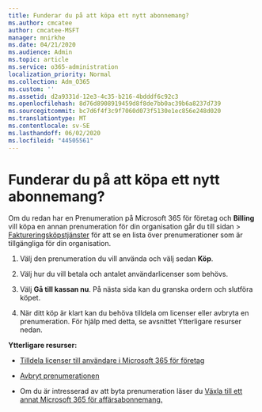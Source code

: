 ```yaml
---
title: Funderar du på att köpa ett nytt abonnemang?
ms.author: cmcatee
author: cmcatee-MSFT
manager: mnirkhe
ms.date: 04/21/2020
ms.audience: Admin
ms.topic: article
ms.service: o365-administration
localization_priority: Normal
ms.collection: Adm_O365
ms.custom: ''
ms.assetid: d2a9331d-12e3-4c35-b216-4bdddf6c92c3
ms.openlocfilehash: 8d76d8908919459d8f8de7bb0ac39b6a8237d739
ms.sourcegitcommit: bc7d6f4f3c9f7060d073f5130e1ec856e248d020
ms.translationtype: MT
ms.contentlocale: sv-SE
ms.lasthandoff: 06/02/2020
ms.locfileid: "44505561"
---
```

# <a name="looking-to-buy-a-new-subscription"></a>Funderar du på att köpa ett nytt abonnemang?

Om du redan har en Prenumeration på Microsoft 365 för företag och **Billing** vill köpa en annan prenumeration för din organisation går du till sidan \> [Faktureringsköpstjänster](https://go.microsoft.com/fwlink/p/?linkid=868433) för att se en lista över prenumerationer som är tillgängliga för din organisation.
 
1. Välj den prenumeration du vill använda och välj sedan **Köp**.

2. Välj hur du vill betala och antalet användarlicenser som behövs.

3. Välj **Gå till kassan nu**. På nästa sida kan du granska ordern och slutföra köpet.

4. När ditt köp är klart kan du behöva tilldela om licenser eller avbryta en prenumeration. För hjälp med detta, se avsnittet Ytterligare resurser nedan.

 **Ytterligare resurser:**
  
- [Tilldela licenser till användare i Microsoft 365 för företag](https://docs.microsoft.com/microsoft-365/admin/add-users/add-users)
    
- [Avbryt prenumerationen](https://docs.microsoft.com/microsoft-365/commerce/subscriptions/cancel-your-subscription)
    
- Om du är intresserad av att byta prenumeration läser du [Växla till ett annat Microsoft 365 för affärsabonnemang.](https://docs.microsoft.com/microsoft-365/commerce/subscriptions/switch-to-a-different-plan)